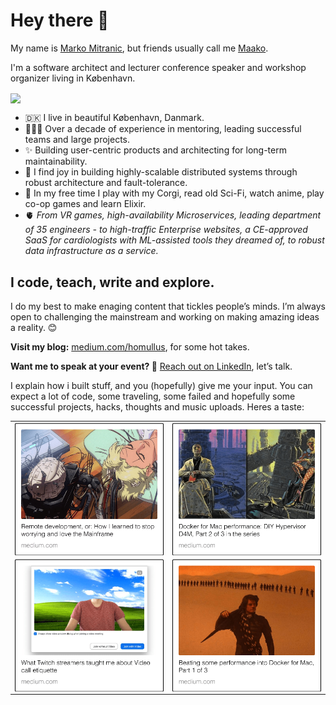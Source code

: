 # Hey there 🖖

My name is <ins>Marko Mitranic</ins>, but friends usually call me <ins>Maako</ins>.

I'm a software architect and lecturer conference speaker and workshop organizer living in København.

<p><img align="center" src="https://github-readme-stats.vercel.app/api?username=markomitranic&count_private=true&show_icons=true&theme=solarized-light" /></p>

 - 🇩🇰 I live in beautiful København, Danmark.
 - 👨🏻‍✈️ Over a decade of experience in mentoring, leading successful teams and large projects.
 - ✨ Building user-centric products and architecting for long-term maintainability.
 - 🤖 I find joy in building highly-scalable distributed systems through robust architecture and fault-tolerance.
 - 🦊 In my free time I play with my Corgi, read old Sci-Fi, watch anime, play co-op games and learn Elixir.
 - 🫀 _From VR games, high-availability Microservices, leading department of 35 engineers - to high-traffic Enterprise websites, a CE-approved SaaS for cardiologists with ML-assisted tools they dreamed of, to robust data infrastructure as a service._
  
## I code, teach, write and explore.

I do my best to make enaging content that tickles people’s minds. I’m always open to challenging the mainstream and working on making amazing ideas a reality. 😊

**Visit my blog:** [medium.com/homullus](https://medium.com/homullus), for some hot takes.

**Want me to speak at your event? 💖** [Reach out on LinkedIn](https://www.linkedin.com/in/marko-mitranic/), let’s talk.

I explain how i built stuff, and you (hopefully) give me your input. You can expect a lot of code, some traveling, some failed and hopefully some successful projects, hacks, thoughts and music uploads. Heres a taste:

| | |
| ------------- | ------------- |
| [<img align="center" src="https://raw.githubusercontent.com/markomitranic/markomitranic/main/assets/Docker%20for%20Mac%20performance%20DIY.png" />](https://medium.com/homullus/remote-development-or-how-i-learned-to-stop-worrying-and-love-the-mainframe-90165147a57d) |        [<img align="center" src="https://raw.githubusercontent.com/markomitranic/markomitranic/main/assets/Docker%20for%20Mac%20performance%20DIY-1.png" />](https://medium.com/homullus/docker-for-mac-performance-diy-d4m-e4232ca8b671)        | [<img align="center" src="https://raw.githubusercontent.com/markomitranic/markomitranic/main/assets/Fake%20and%20free%20Bypass%20on%20Cookie.png" />](https://medium.com/homullus/fake-and-free-bypass-on-cookie-with-cloudflare-edge-cache-workers-for-wordpress-72c36d23c174) |
|     [<img align="center" src="https://raw.githubusercontent.com/markomitranic/markomitranic/main/assets/What%20Twitch%20streamers%20taught%20me.png" />](https://medium.com/homullus/what-twitch-streamers-can-teach-us-about-our-video-call-etiquette-638822465e81)      | [<img align="center" src="https://raw.githubusercontent.com/markomitranic/markomitranic/main/assets/Beating%20some%20performance%20into%20Docker.png" />](https://medium.com/homullus/beating-some-performance-into-docker-for-mac-f5d1e732032c) |                        [<img align="center" src="https://raw.githubusercontent.com/markomitranic/markomitranic/main/assets/How%20to%20inspect%20volume%20sizes.png" />](https://medium.com/homullus/how-to-inspect-volumes-size-in-docker-de1068d57f6b)                         |
